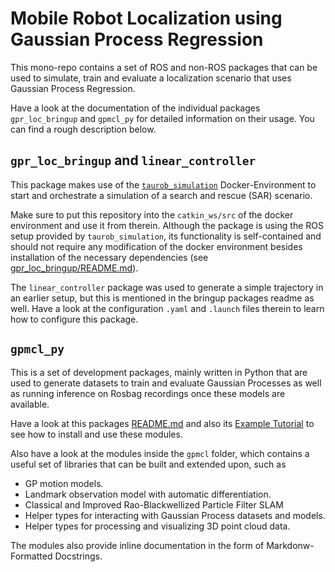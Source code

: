 # Mobile Robot Localization using Gaussian Process Regression

This mono-repo contains a set of ROS and non-ROS packages that can be used to simulate, train and evaluate a localization scenario that uses Gaussian Process Regression.

Have a look at the documentation of the individual packages `gpr_loc_bringup` and `gpmcl_py` for detailed information on their usage. You can find a rough description below.

## `gpr_loc_bringup` and `linear_controller`

This package makes use of the [`taurob_simulation`](https://github.com/TW-Robotics/taurob_simulation) Docker-Environment to start and orchestrate a simulation of a search and rescue (SAR) scenario.

Make sure to put this repository into the `catkin_ws/src` of the docker environment and use it from therein. Although the package is using the ROS setup provided by `taurob_simulation`, its functionality is self-contained and should not require any modification of the docker environment besides installation of the necessary dependencies (see [gpr_loc_bringup/README.md](gpr_loc_bringup/README.md)).

The `linear_controller` package was used to generate a simple trajectory in an earlier setup, but this is mentioned in the bringup packages readme as well. Have a look at the configuration `.yaml` and `.launch` files therein to learn how to configure this package.

## `gpmcl_py`

This is a set of development packages, mainly written in Python that are used to generate datasets to train and evaluate Gaussian Processes as well as running inference on Rosbag recordings once these models are available.

Have a look at this packages [README.md](gpmcl_py/README.md) and also its [Example Tutorial](gpmcl_py/EXAMPLE.md) to see how to install and use these modules.

Also have a look at the modules inside the `gpmcl` folder, which contains a useful set of libraries that can be built and extended upon, such as

- GP motion models.
- Landmark observation model with automatic differentiation.
- Classical and Improved Rao-Blackwellized Particle Filter SLAM
- Helper types for interacting with Gaussian Process datasets and models.
- Helper types for processing and visualizing 3D point cloud data.

The modules also provide inline documentation in the form of Markdonw-Formatted Docstrings.
